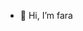 - 👋 Hi, I’m fara

<!---
faradhitaeka09/faradhitaeka09 is a ✨ special ✨ repository because its `README.md` (this file) appears on your GitHub profile.
You can click the Preview link to take a look at your changes.
--->
